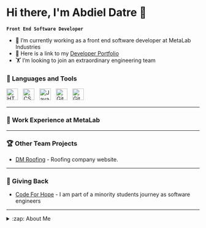 # Hi there, I'm Abdiel Datre 👋 

**`Front End Software Developer`**

- 🚢 I’m currently working as a front end software developer at MetaLab Industries
- 🏅 Here is a link to my [Developer Portfolio](https://abdieldm-portfolio.netlify.app/)
- 🏋 I’m looking to join an extraordinary engineering team

### 🧰 Languages and Tools

<img align="left" alt="HTML" width="30px" style="padding-right:10px;" src="https://cdn.jsdelivr.net/gh/devicons/devicon/icons/html5/html5-plain.svg" />
<img align="left" alt="CSS" width="30px" style="padding-right:10px;" src="https://cdn.jsdelivr.net/gh/devicons/devicon/icons/css3/css3-plain.svg" />
<img align="left" alt="JavaScript" width="30px" style="padding-right:10px;" src="https://cdn.jsdelivr.net/gh/devicons/devicon/icons/javascript/javascript-plain.svg" />
<img align="left" alt="Git" width="30px" style="padding-right:10px;" src="https://cdn.jsdelivr.net/gh/devicons/devicon/icons/git/git-original.svg" />
<img align="left" alt="GitHub" width="30px" style="padding-right:10px;" src="https://user-images.githubusercontent.com/3369400/139447912-e0f43f33-6d9f-45f8-be46-2df5bbc91289.png"  />
<br />
<br />

---
### 🏅 Work Experience at MetaLab



---

### 🏆 Other Team Projects

<!-- LATEST-PROJECT-LIST:START -->
- [DM Roofing](https://dm-roofing.netlify.app/) - Roofing company website. 
<!-- LATEST-PROJECT-LIST:END -->

---

### 🌱 Giving Back

<!-- LATEST-PROJECT-LIST:START -->
- [Code For Hope](#) - I am part of a minority students  journey as software engineers

<!-- LATEST-PROJECT-LIST:END -->
---

<details>
  <summary>:zap: About Me</summary>
  
<!--START_SECTION:activity-->
<br />
I am a creative, detail-oriented, software developer with a proven track record of creating front-end web applications. I am looking to bring my skills and experience to a tech company with global reach.

1. 💻 Experienced software developer with a focus on:
   - JavaScript
   - Tailwind
   - CSS
   - HTML

</details>
